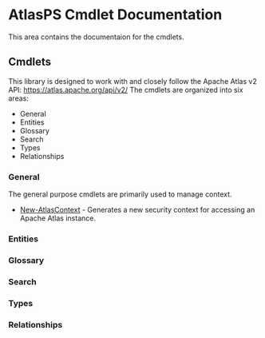
# AtlasPS Cmdlet Documentation
This area contains the documentaion for the cmdlets.

## Cmdlets
This library is designed to work with and closely follow the Apache Atlas v2 API: https://atlas.apache.org/api/v2/
The cmdlets are organized into six areas:

* General
* Entities
* Glossary
* Search
* Types
* Relationships

### General
The general purpose cmdlets are primarily used to manage context.

* [New-AtlasContext](https://github.com/iotahoe/AtlasPS/docs/New-AtlasContext.md) - Generates a new security context for accessing an Apache Atlas instance.


### Entities



### Glossary


### Search


### Types


### Relationships

